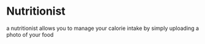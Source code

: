 # Nutritionist
a nutritionist allows you to manage your calorie intake by simply uploading a photo of your food
